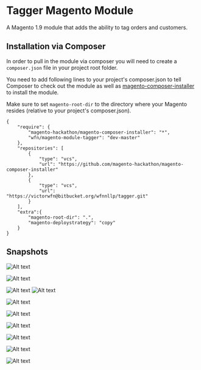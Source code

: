 # Tagger Magento Module
A Magento 1.9 module that adds the ability to tag orders and customers.

## Installation via Composer
In order to pull in the module via composer you will need to create a `composer.json` file in your project root folder.

You need to add following lines to your project's composer.json to tell Composer to check out the module as well as [magento-composer-installer](https://github.com/Cotya/magento-composer-installer) to install the module.

Make sure to set `magento-root-dir` to the directory where your Magento resides (relative to your project's composer.json).
```
{
    "require": {
        "magento-hackathon/magento-composer-installer": "*",
        "wfn/magento-module-tagger": "dev-master"
    },
    "repositories": [
        {
            "type": "vcs",
            "url": "https://github.com/magento-hackathon/magento-composer-installer"
        },
        {
            "type": "vcs",
            "url": "https://victorwfn@bitbucket.org/wfnnllp/tagger.git"
        }
    ],
    "extra":{
        "magento-root-dir": ".",
        "magento-deploystrategy": "copy"
    }
}
```
## Snapshots

![Alt text](https://cloud.githubusercontent.com/assets/4705073/24682316/055da3e0-1967-11e7-90e1-a56ec71c2590.png)

![Alt text](https://cloud.githubusercontent.com/assets/4705073/24682317/055eed72-1967-11e7-8042-8cdf69f50885.png)

![Alt text](https://cloud.githubusercontent.com/assets/4705073/24682318/055fd2d2-1967-11e7-9b4b-39c6d992f9d6.png)
![Alt text](https://cloud.githubusercontent.com/assets/4705073/24682319/0560d268-1967-11e7-9687-85615116a38c.png)

![Alt text](https://cloud.githubusercontent.com/assets/4705073/24682322/0569d142-1967-11e7-8041-644b4ff6d23c.png)

![Alt text](https://cloud.githubusercontent.com/assets/4705073/24682320/05639bce-1967-11e7-9dc4-b03f429c3fd1.png)

![Alt text](https://cloud.githubusercontent.com/assets/4705073/24682325/056dd26a-1967-11e7-9bf8-cb560e12132b.png)

![Alt text](https://cloud.githubusercontent.com/assets/4705073/24682321/056935fc-1967-11e7-9a28-93744edcebc1.png)

![Alt text](https://cloud.githubusercontent.com/assets/4705073/24682323/056b42ac-1967-11e7-9e55-00ab9223b183.png)

![Alt text](https://cloud.githubusercontent.com/assets/4705073/24682324/056baada-1967-11e7-9001-ab9c811f57b4.png)
